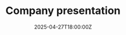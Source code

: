 ---
title: Company presentation
linkTitle: Company presentation
date: '2025-04-27T18:00:00Z'
weight: 1
description: No content
draft: false
ref: company-presentation
---